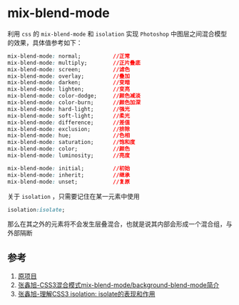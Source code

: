 mix-blend-mode
===

利用 `css` 的 `mix-blend-mode` 和 `isolation` 实现 `Photoshop` 中图层之间混合模型的效果，具体值参考如下：

``` css
mix-blend-mode: normal;          //正常
mix-blend-mode: multiply;        //正片叠底
mix-blend-mode: screen;          //滤色
mix-blend-mode: overlay;         //叠加
mix-blend-mode: darken;          //变暗
mix-blend-mode: lighten;         //变亮
mix-blend-mode: color-dodge;     //颜色减淡
mix-blend-mode: color-burn;      //颜色加深
mix-blend-mode: hard-light;      //强光
mix-blend-mode: soft-light;      //柔光
mix-blend-mode: difference;      //差值
mix-blend-mode: exclusion;       //排除
mix-blend-mode: hue;             //色相
mix-blend-mode: saturation;      //饱和度
mix-blend-mode: color;           //颜色
mix-blend-mode: luminosity;      //亮度

mix-blend-mode: initial;         //初始
mix-blend-mode: inherit;         //继承
mix-blend-mode: unset;           //复原
```

关于 `isolation` ，只需要记住在某一元素中使用

``` css
isolation:isolate;
```

那么在其之外的元素将不会发生层叠混合，也就是说其内部会形成一个混合组，与外部隔断

参考
---
1. [原项目](https://codepen.io/giana/full/PqVbRr/)
2. [张鑫旭-CSS3混合模式mix-blend-mode/background-blend-mode简介](http://www.zhangxinxu.com/wordpress/2015/05/css3-mix-blend-mode-background-blend-mode/)
3. [张鑫旭-理解CSS3 isolation: isolate的表现和作用](http://www.zhangxinxu.com/wordpress/2016/01/understand-css3-isolation-isolate/)